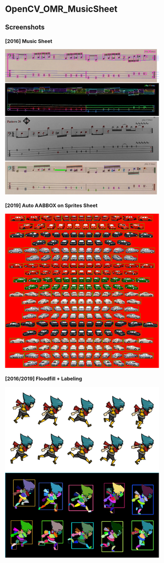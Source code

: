 # OpenCV_OMR_MusicSheet

## Screenshots

### [2016] Music Sheet
![](export/2016_04_19_Pattern_23_Identify_Objects.png)
![](export/thresh_otsu_findContours_Page_09_Pattern_23.jpg)
![](export/extract_circles_notes.png)
![2016.04.23 - Floodfill - Music Sheet](export/floodfill_screenshot_23.04.2016.png)

### [2019] Auto AABBOX on Sprites Sheet
![2019.04.12 - Sprites Sheet AABBOX](export/Sprite_Sheets_screenshot_10.04.2019.png)

### [2016/2019] Floodfill + Labeling
![](omr_musicsheet/datasets/data/volt_sprite_sheet_by_kwelfury-d5hx008.png)
![2019.04.12 - Floodfill - Sprites Sheet](export/floodfill_screenshot_12.04.2019.png)
